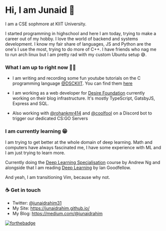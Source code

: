 # Hi, I am Junaid 👋

I am a CSE sophmore at KIIT University.

I started programming in highschool and here I am today, trying to make a career out of my hobby. I love the world of backend and systems development. I know my fair share of languages, JS and Python are the one's I use the most, trying to do more of C++. I have friends who nag me to run arch linux but I am pretty rad with my custom Ubuntu setup 😅.

### What I am up to right now 👨‍💻 

* I am writing and recording some fun youtube tutorials on the C programming language [@DSCKIIT](https://github.com/DSC-KIIT). You can find them [here](https://github.com/DSC-KIIT/C-tutorials)

* I am working as a web developer for [Desire Foundation](https://github.com/desirefoundation) currently working on their blog infrastructure. It's mostly TypeScript, GatsbyJS, Express and SQL.

* Also working with [@rohankmr414](https://github.com/rohankmr414) and [@coolfool](https://github.com/coolfool) on a Discord bot to trigger our dedicated CS:GO Servers

### I am currently learning 😁

I am trying to get better at the whole domain of deep learning. Math and computers have always fascinated me, I have some experience with ML and I am just trying to learn more. 

Currently doing the [Deep Learning Specialisation](https://www.coursera.org/specializations/deep-learning) course by Andrew Ng and alongside that I am reading [Deep Learning](https://www.deeplearningbook.org/) by Ian Goodfellow.

And yeah, I am transitioning Vim, because why not.

### ☕ Get in touch 
* Twitter: [@junaidrahim31](https://twitter.com/junaidrahim31)
* My Site: https://junaidrahim.github.io/
* My Blog: https://medium.com/@junaidrahim


[![forthebadge](https://forthebadge.com/images/badges/built-with-love.svg)](https://forthebadge.com)
